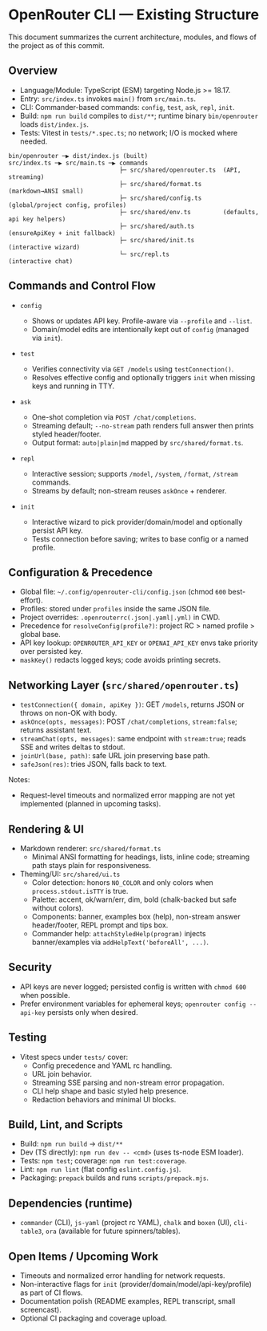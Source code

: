 # OpenRouter CLI — Existing Structure

This document summarizes the current architecture, modules, and flows of the project as of this commit.

## Overview

- Language/Module: TypeScript (ESM) targeting Node.js >= 18.17.
- Entry: `src/index.ts` invokes `main()` from `src/main.ts`.
- CLI: Commander-based commands: `config`, `test`, `ask`, `repl`, `init`.
- Build: `npm run build` compiles to `dist/**`; runtime binary `bin/openrouter` loads `dist/index.js`.
- Tests: Vitest in `tests/*.spec.ts`; no network; I/O is mocked where needed.

```
bin/openrouter ─▶ dist/index.js (built)
src/index.ts ─▶ src/main.ts ─▶ commands
                               ├─ src/shared/openrouter.ts  (API, streaming)
                               ├─ src/shared/format.ts      (markdown→ANSI small)
                               ├─ src/shared/config.ts      (global/project config, profiles)
                               ├─ src/shared/env.ts         (defaults, api key helpers)
                               ├─ src/shared/auth.ts        (ensureApiKey + init fallback)
                               ├─ src/shared/init.ts        (interactive wizard)
                               └─ src/repl.ts               (interactive chat)
```

## Commands and Control Flow

- `config`
  - Shows or updates API key. Profile-aware via `--profile` and `--list`.
  - Domain/model edits are intentionally kept out of `config` (managed via `init`).

- `test`
  - Verifies connectivity via `GET /models` using `testConnection()`.
  - Resolves effective config and optionally triggers `init` when missing keys and running in TTY.

- `ask`
  - One-shot completion via `POST /chat/completions`.
  - Streaming default; `--no-stream` path renders full answer then prints styled header/footer.
  - Output format: `auto|plain|md` mapped by `src/shared/format.ts`.

- `repl`
  - Interactive session; supports `/model`, `/system`, `/format`, `/stream` commands.
  - Streams by default; non-stream reuses `askOnce` + renderer.

- `init`
  - Interactive wizard to pick provider/domain/model and optionally persist API key.
  - Tests connection before saving; writes to base config or a named profile.

## Configuration & Precedence

- Global file: `~/.config/openrouter-cli/config.json` (chmod `600` best-effort).
- Profiles: stored under `profiles` inside the same JSON file.
- Project overrides: `.openrouterrc(.json|.yaml|.yml)` in CWD.
- Precedence for `resolveConfig(profile?)`: project RC > named profile > global base.
- API key lookup: `OPENROUTER_API_KEY` or `OPENAI_API_KEY` envs take priority over persisted key.
- `maskKey()` redacts logged keys; code avoids printing secrets.

## Networking Layer (`src/shared/openrouter.ts`)

- `testConnection({ domain, apiKey })`: GET `/models`, returns JSON or throws on non-OK with body.
- `askOnce(opts, messages)`: POST `/chat/completions`, `stream:false`; returns assistant text.
- `streamChat(opts, messages)`: same endpoint with `stream:true`; reads SSE and writes deltas to stdout.
- `joinUrl(base, path)`: safe URL join preserving base path.
- `safeJson(res)`: tries JSON, falls back to text.

Notes:
- Request-level timeouts and normalized error mapping are not yet implemented (planned in upcoming tasks).

## Rendering & UI

- Markdown renderer: `src/shared/format.ts`
  - Minimal ANSI formatting for headings, lists, inline code; streaming path stays plain for responsiveness.
- Theming/UI: `src/shared/ui.ts`
  - Color detection: honors `NO_COLOR` and only colors when `process.stdout.isTTY` is true.
  - Palette: accent, ok/warn/err, dim, bold (chalk-backed but safe without colors).
  - Components: banner, examples box (help), non-stream answer header/footer, REPL prompt and tips box.
  - Commander help: `attachStyledHelp(program)` injects banner/examples via `addHelpText('beforeAll', ...)`.

## Security

- API keys are never logged; persisted config is written with `chmod 600` when possible.
- Prefer environment variables for ephemeral keys; `openrouter config --api-key` persists only when desired.

## Testing

- Vitest specs under `tests/` cover:
  - Config precedence and YAML rc handling.
  - URL join behavior.
  - Streaming SSE parsing and non-stream error propagation.
  - CLI help shape and basic styled help presence.
  - Redaction behaviors and minimal UI blocks.

## Build, Lint, and Scripts

- Build: `npm run build` → `dist/**`
- Dev (TS directly): `npm run dev -- <cmd>` (uses ts-node ESM loader).
- Tests: `npm test`; coverage: `npm run test:coverage`.
- Lint: `npm run lint` (flat config `eslint.config.js`).
- Packaging: `prepack` builds and runs `scripts/prepack.mjs`.

## Dependencies (runtime)

- `commander` (CLI), `js-yaml` (project rc YAML), `chalk` and `boxen` (UI), `cli-table3`, `ora` (available for future spinners/tables).

## Open Items / Upcoming Work

- Timeouts and normalized error handling for network requests.
- Non-interactive flags for `init` (provider/domain/model/api-key/profile) as part of CI flows.
- Documentation polish (README examples, REPL transcript, small screencast).
- Optional CI packaging and coverage upload.

